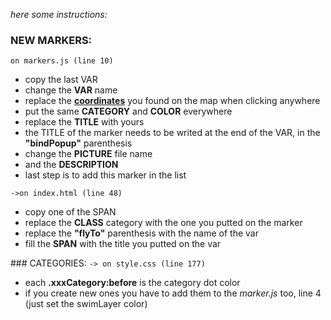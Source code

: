 *here some instructions:*

### NEW MARKERS:
`on markers.js (line 10)`
- copy the last VAR
- change the **VAR** name
- replace the **[coordinates](https://map.extrapractice.space)** you found on the map when clicking anywhere
- put the same **CATEGORY** and **COLOR** everywhere
- replace the **TITLE** with yours
- the TITLE of the marker needs to be writed at the end of the VAR, in the **"bindPopup"** parenthesis
- change the **PICTURE** file name
- and the **DESCRIPTION**
- last step is to add this marker in the list

`->on index.html (line 48)`
- copy one of the SPAN
- replace the **CLASS** category with the one you putted on the marker
- replace the **"flyTo"** parenthesis with the name of the var
- fill the **SPAN** with the title you putted on the var

### CATEGORIES:
`-> on style.css (line 177)`
- each **.xxxCategory:before** is the category dot color
- if you create new ones you have to add them to the *marker.js* too, line 4 (just set the swimLayer color)

